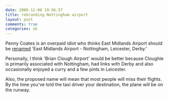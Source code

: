 ```yaml
---
date: 2006-12-08 19:56:57
title: rebranding Nottingham airport
layout: post
comments: true
categories: uk
---
```

Penny Coates is an overpaid idiot who thinks East Midlands Airport
should be [renamed](http://news.bbc.co.uk/1/hi/england/6220118.stm)
'East Midlands Airport - Nottingham, Leicester, Derby.'

Personally, I think 'Brian Clough Airport' would be better because
Cloughie is primarily associated with Nottingham, had links with Derby
and also occasionally enjoyed a curry and a few pints in Leicester.

Also, the proposed name will mean that most people will miss their
flights. By the time you've told the taxi driver your destination, the
plane will be on the runway.
